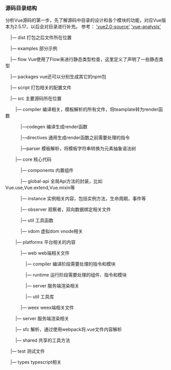 ###  源码目录结构
分析Vue源码的第一步，先了解源码中目录的设计和各个模块的功能，对应Vue版本为2.5.17，以后会对目录进行补充。
参考： ['vue2.0-source'](https://github.com/liutao/vue2.0-source)  ['vue-analysis'](https://github.com/ustbhuangyi/vue-analysis)

    |—  dist 打包之后文件所在位置

    |—  examples 部分示例

    |—  flow Vue使用了Flow来进行静态类型检查，这里定义了声明了一些静态类型

    |—  packages vue还可以分别生成其它的npm包
    
    |—  script 打包相关的配置文件

    |—  src 主要源码所在位置

        |— compiler 编译相关，模板解析的所有文件，将teamplate转为render函数

            |—codegen 编译生成render函数

            |—directives 通用生成render函数之前需要处理的指令

            |—parser 模板解析，将模板字符串转换为元素抽象语法树

        |—  core 核心代码

            |— components 内置组件

            |— global-api  全局Api方法的封装，比如Vue.use,Vue.extend,Vue.mixin等

            |— instance 实例相关内容，包括实例方法，生命周期，事件等

            |— observer 观察者，双向数据绑定相关文件

            |— util 工具函数

            |— vdom 虚拟dom vnode相关

        |— platforms 平台相关的内容

            |— web web端相关文件

                |— compiler 编译阶段需要处理的指令和模块

                |— runtime 运行阶段需要处理的组件、指令和模块

                |— server 服务端渲染相关

                |— util 工具库

            |— weex weex端相关文件

        |— server 服务端渲染相关
	
        |— sfc 解析，通过使用webpack将.vue文件内容解析

        |— shared 共享的工具方法

    |—  test 测试文件
    
    |—  types typescript相关
